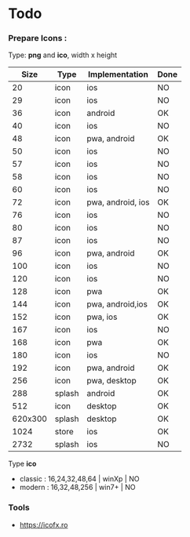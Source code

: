 # Todo

### Prepare Icons :

Type: **png** and **ico**, width x height

| Size      | Type      | Implementation        | Done |
|-----------|-----------|-----------------------|------|
| 20        | icon      | ios                   | NO	  |
| 29        | icon      | ios                   | NO	  |
| 36        | icon      | android               | OK	  |
| 40        | icon      | ios                   | NO	  |
| 48        | icon      | pwa, android          | OK	  |
| 50        | icon      | ios                   | NO	  |
| 57        | icon      | ios                   | NO	  |
| 58        | icon      | ios                   | NO	  |
| 60        | icon      | ios                   | NO	  |
| 72        | icon      | pwa, android, ios     | OK	  |
| 76        | icon      | ios                   | NO	  |
| 80        | icon      | ios                   | NO	  |
| 87        | icon      | ios                   | NO	  |
| 96        | icon      | pwa, android          | OK	  |
| 100       | icon      | ios                   | NO	  |
| 120       | icon      | ios                   | NO	  |
| 128       | icon      | pwa                   | OK	  |
| 144       | icon      | pwa, android,ios      | OK	  |
| 152       | icon      | pwa, ios              | OK	  |
| 167       | icon      | ios                   | NO	  |
| 168       | icon      | pwa                   | OK	  |
| 180       | icon      | ios                   | NO	  |
| 192       | icon      | pwa, android          | OK	  |
| 256       | icon      | pwa, desktop          | OK	  |
| 288       | splash    | android               | OK	  |
| 512       | icon      | desktop               | OK	  |
| 620x300   | splash    | desktop               | OK	  |
| 1024      | store     | ios                   | OK	  |
| 2732      | splash    | ios                   | NO	  |

Type **ico**

- classic : 16,24,32,48,64 | winXp | NO
- modern  : 16,32,48,256   | win7+ | NO

### Tools

- https://icofx.ro
